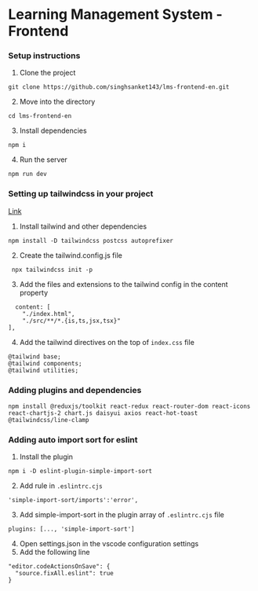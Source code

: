 # Learning Management System - Frontend

### Setup instructions
1. Clone the project
```
git clone https://github.com/singhsanket143/lms-frontend-en.git
```
2. Move into the directory
```
cd lms-frontend-en
```
3. Install dependencies
```
npm i
```
4. Run the server
```
npm run dev
```

### Setting up tailwindcss in your project
[Link](https://tailwindcss.com/docs/guides/vite)
1. Install tailwind and other dependencies 
```
npm install -D tailwindcss postcss autoprefixer
```
2. Create the tailwind.config.js file
```
 npx tailwindcss init -p
```
3. Add the files and extensions to the tailwind config in the content property
```
  content: [
    "./index.html",
    "./src/**/*.{is,ts,jsx,tsx}"
],
```
4. Add the tailwind directives on the top of `index.css` file 
```
@tailwind base;
@tailwind components;
@tailwind utilities;
```

### Adding plugins and dependencies
```
npm install @reduxjs/toolkit react-redux react-router-dom react-icons react-chartjs-2 chart.js daisyui axios react-hot-toast @tailwindcss/line-clamp
```

### Adding auto import sort for eslint
1. Install the plugin
```
npm i -D eslint-plugin-simple-import-sort
```
2. Add rule in `.eslintrc.cjs`
```
'simple-import-sort/imports':'error',
```
3. Add simple-import-sort in the plugin array of `.eslintrc.cjs` file
```
plugins: [..., 'simple-import-sort']
```
4. Open settings.json in the vscode configuration settings
5. Add the following line
```
"editor.codeActionsOnSave": {
  "source.fixAll.eslint": true
}
```
